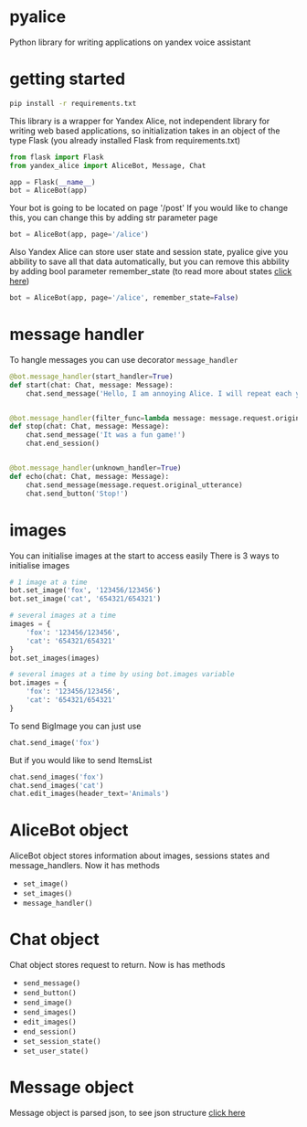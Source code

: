 # pyalice
Python library for writing applications on yandex voice assistant


# getting started
```cmd
pip install -r requirements.txt
```


This library is a wrapper for Yandex Alice, not independent library for writing web based applications, so initialization takes in an object of the type Flask (you already installed Flask from requirements.txt)
```python
from flask import Flask
from yandex_alice import AliceBot, Message, Chat

app = Flask(__name__)
bot = AliceBot(app)
```

Your bot is going to be located on page '/post'
If you would like to change this, you can change this by adding str parameter page
```python
bot = AliceBot(app, page='/alice')
```

Also Yandex Alice can store user state and session state, pyalice give you abbility to save all that data automatically, but you can remove this abbility by adding bool parameter remember_state (to read more about states [click here](https://yandex.ru/dev/dialogs/alice/doc/session-persistence-docpage/))
```python
bot = AliceBot(app, page='/alice', remember_state=False)
```


# message handler
To hangle messages you can use decorator ```message_handler```
```python
@bot.message_handler(start_handler=True)
def start(chat: Chat, message: Message):
    chat.send_message('Hello, I am annoying Alice. I will repeat each your word!')


@bot.message_handler(filter_func=lambda message: message.request.original_utterance == 'Stop!')
def stop(chat: Chat, message: Message):
    chat.send_message('It was a fun game!')
    chat.end_session()


@bot.message_handler(unknown_handler=True)
def echo(chat: Chat, message: Message):
    chat.send_message(message.request.original_utterance)
    chat.send_button('Stop!')
```


# images
You can initialise images at the start to access easily
There is 3 ways to initialise images
```python
# 1 image at a time
bot.set_image('fox', '123456/123456')
bot.set_image('cat', '654321/654321')

# several images at a time
images = {
    'fox': '123456/123456',
    'cat': '654321/654321'
}
bot.set_images(images)

# several images at a time by using bot.images variable
bot.images = {
    'fox': '123456/123456',
    'cat': '654321/654321'
}
```

To send BigImage you can just use
```python
chat.send_image('fox')
```

But if you would like to send ItemsList
```python
chat.send_images('fox')
chat.send_images('cat')
chat.edit_images(header_text='Animals')
```


# AliceBot object
AliceBot object stores information about images, sessions states and message_handlers. Now it has methods
- ```set_image()```
- ```set_images()```
- ```message_handler()```


# Chat object
Chat object stores request to return. Now is has methods
- ```send_message()```
- ```send_button()```
- ```send_image()```
- ```send_images()```
- ```edit_images()```
- ```end_session()```
- ```set_session_state()```
- ```set_user_state()```

# Message object
Message object is parsed json, to see json structure [click here](https://yandex.ru/dev/dialogs/alice/doc/protocol-docpage/)
